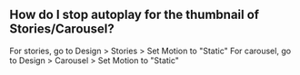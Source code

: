 ## How do I stop autoplay for the thumbnail of Stories/Carousel?

For stories, go to Design > Stories > Set Motion to "Static"
For carousel, go to Design > Carousel > Set Motion to "Static"
